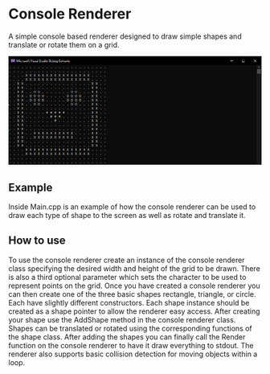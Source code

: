 # Console Renderer

A simple console based renderer designed to draw simple shapes and translate or rotate them on a grid.

![Thumbnail](/images/thumbnail.png)

## Example

Inside Main.cpp is an example of how the console renderer can be used to draw each type of shape to the screen as well as rotate and translate it.

## How to use

To use the console renderer create an instance of the console renderer class specifying the desired width and height of the grid to be drawn. There is also a third optional parameter which sets the character to be used to represent points on the grid.
Once you have created a console renderer you can then create one of the three basic shapes rectangle, triangle, or circle. Each have slightly different constructors. Each shape instance should be created as a shape pointer to allow the renderer easy access. After creating your shape use the AddShape method in the console renderer class. Shapes can be translated or rotated using the corresponding functions of the shape class. After adding the shapes you can finally call the Render function on the console renderer to have it draw everything to stdout. The renderer also supports basic collision detection for moving objects within a loop.
